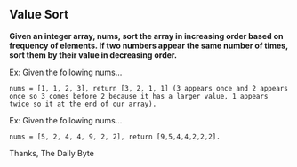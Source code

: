 ## Value Sort

**Given an integer array, nums, sort the array in increasing order based on frequency of elements. If two numbers appear the same number of times, sort them by their value in decreasing order.**

Ex: Given the following nums…
```
nums = [1, 1, 2, 3], return [3, 2, 1, 1] (3 appears once and 2 appears once so 3 comes before 2 because it has a larger value, 1 appears twice so it at the end of our array).
```
Ex: Given the following nums…
```
nums = [5, 2, 4, 4, 9, 2, 2], return [9,5,4,4,2,2,2].
```
Thanks,
The Daily Byte
